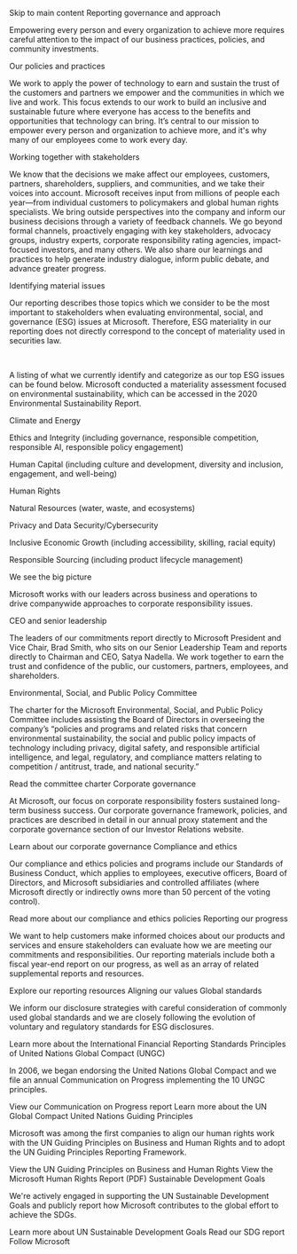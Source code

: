 Skip to main content
Reporting governance and approach

Empowering every person and every organization to achieve more requires careful attention to the impact of our business practices, policies, and community investments.

Our policies and practices

We work to apply the power of technology to earn and sustain the trust of the customers and partners we empower and the communities in which we live and work. This focus extends to our work to build an inclusive and sustainable future where everyone has access to the benefits and opportunities that technology can bring. It’s central to our mission to empower every person and organization to achieve more, and it's why many of our employees come to work every day.

Working together with stakeholders

We know that the decisions we make affect our employees, customers, partners, shareholders, suppliers, and communities, and we take their voices into account. Microsoft receives input from millions of people each year—from individual customers to policymakers and global human rights specialists. We bring outside perspectives into the company and inform our business decisions through a variety of feedback channels. We go beyond formal channels, proactively engaging with key stakeholders, advocacy groups, industry experts, corporate responsibility rating agencies, impact-focused investors, and many others. We also share our learnings and practices to help generate industry dialogue, inform public debate, and advance greater progress.

Identifying material issues

Our reporting describes those topics which we consider to be the most important to stakeholders when evaluating environmental, social, and governance (ESG) issues at Microsoft. Therefore, ESG materiality in our reporting does not directly correspond to the concept of materiality used in securities law.

 

A listing of what we currently identify and categorize as our top ESG issues can be found below. Microsoft conducted a materiality assessment focused on environmental sustainability, which can be accessed in the 2020 Environmental Sustainability Report.

Climate and Energy

Ethics and Integrity (including governance, responsible competition, responsible AI, responsible policy engagement)

Human Capital (including culture and development, diversity and inclusion, engagement, and well-being)

Human Rights

Natural Resources (water, waste, and ecosystems)

Privacy and Data Security/Cybersecurity

Inclusive Economic Growth (including accessibility, skilling, racial equity)

Responsible Sourcing (including product lifecycle management)

We see the big picture

Microsoft works with our leaders across business and operations to drive companywide approaches to corporate responsibility issues.

CEO and senior leadership

The leaders of our commitments report directly to Microsoft President and Vice Chair, Brad Smith, who sits on our Senior Leadership Team and reports directly to Chairman and CEO, Satya Nadella. We work together to earn the trust and confidence of the public, our customers, partners, employees, and shareholders.

Environmental, Social, and Public Policy Committee

The charter for the Microsoft Environmental, Social, and Public Policy Committee includes assisting the Board of Directors in overseeing the company’s “policies and programs and related risks that concern environmental sustainability, the social and public policy impacts of technology including privacy, digital safety, and responsible artificial intelligence, and legal, regulatory, and compliance matters relating to competition / antitrust, trade, and national security.”

Read the committee charter
Corporate governance

At Microsoft, our focus on corporate responsibility fosters sustained long-term business success. Our corporate governance framework, policies, and practices are described in detail in our annual proxy statement and the corporate governance section of our Investor Relations website.

Learn about our corporate governance
Compliance and ethics

Our compliance and ethics policies and programs include our Standards of Business Conduct, which applies to employees, executive officers, Board of Directors, and Microsoft subsidiaries and controlled affiliates (where Microsoft directly or indirectly owns more than 50 percent of the voting control).

Read more about our compliance and ethics policies
Reporting our progress

We want to help customers make informed choices about our products and services and ensure stakeholders can evaluate how we are meeting our commitments and responsibilities. Our reporting materials include both a fiscal year-end report on our progress, as well as an array of related supplemental reports and resources.

Explore our reporting resources
Aligning our values
Global standards

We inform our disclosure strategies with careful consideration of commonly used global standards and we are closely following the evolution of voluntary and regulatory standards for ESG disclosures.

Learn more about the International Financial Reporting Standards
Principles of United Nations Global Compact (UNGC)

In 2006, we began endorsing the United Nations Global Compact and we file an annual Communication on Progress implementing the 10 UNGC principles.

View our Communication on Progress report Learn more about the UN Global Compact
United Nations Guiding Principles

Microsoft was among the first companies to align our human rights work with the UN Guiding Principles on Business and Human Rights and to adopt the UN Guiding Principles Reporting Framework.

View the UN Guiding Principles on Business and Human Rights View the Microsoft Human Rights Report (PDF)
Sustainable Development Goals

We're actively engaged in supporting the UN Sustainable Development Goals and publicly report how Microsoft contributes to the global effort to achieve the SDGs.

Learn more about UN Sustainable Development Goals Read our SDG report
Follow Microsoft